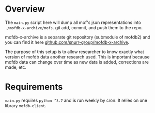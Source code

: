 # Overview

The `main.py` script here will dump all mof's json
representations into `./mofdb-x-archive/mofs`. git add, 
commit, and push them to the repo.

mofdb-x-archive is a separate git repository (submodule of mofdb2) and you can find it here [github.com/snurr-group/mofdb-x-archive](https://github.com/snurr-group/mofdb-x-archive).

The purpose of this setup is to allow researcher to know exactly what
version of mofdb data another research used. This is important because 
mofdb data can change over time as new data is added,
corrections are made, etc.

# Requirements
`main.py` requires `python ^3.7` and is run weekly by cron.
It relies on one library `mofdb-client`.
